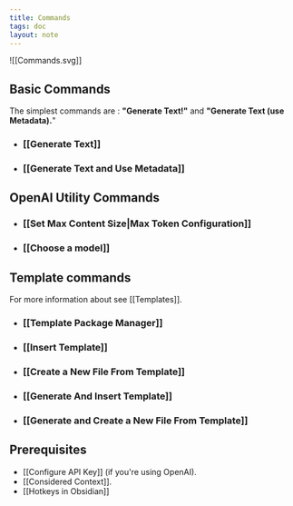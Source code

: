 ```yaml
---
title: Commands
tags: doc
layout: note 
---
```


![[Commands.svg]]

## Basic Commands 
The simplest commands are : **"Generate Text!"** and **"Generate Text (use Metadata).**"
* ### [[Generate Text]]
* ### [[Generate Text and Use Metadata]]
 
## OpenAI Utility Commands
* ### [[Set Max Content Size|Max Token Configuration]]
* ### [[Choose a model]]

## Template commands
For more information about see [[Templates]].
* ### [[Template Package Manager]]
* ### [[Insert Template]]
* ### [[Create a New File From Template]]
* ### [[Generate And Insert Template]]
* ### [[Generate and Create a New File From Template]]


## Prerequisites
* [[Configure API Key]] (if you're using OpenAI). 
* [[Considered Context]].  
* [[Hotkeys in Obsidian]]
